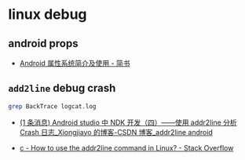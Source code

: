 # linux debug

## android props

- [Android 属性系统简介及使用 - 简书](https://www.jianshu.com/p/37b13c1ceace)

## `add2line` debug crash

```sh
grep BackTrace logcat.log
```

- [(1 条消息) Android studio 中 NDK 开发（四）——使用 addr2line 分析 Crash 日志\_Xiongjiayo 的博客-CSDN 博客\_addr2line android](https://blog.csdn.net/Xiongjiayo/article/details/86514623)

- [c - How to use the addr2line command in Linux? - Stack Overflow](https://stackoverflow.com/questions/7648642/how-to-use-the-addr2line-command-in-linux)
